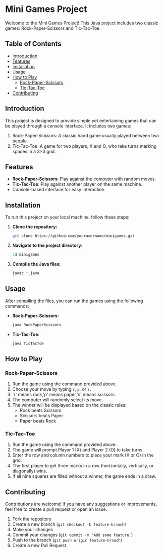# Mini Games Project

Welcome to the Mini Games Project! This Java project includes two classic games: Rock-Paper-Scissors and Tic-Tac-Toe.

## Table of Contents

- [Introduction](#introduction)
- [Features](#features)
- [Installation](#installation)
- [Usage](#usage)
- [How to Play](#how-to-play)
  - [Rock-Paper-Scissors](#rock-paper-scissors)
  - [Tic-Tac-Toe](#tic-tac-toe)
- [Contributing](#contributing)

## Introduction

This project is designed to provide simple yet entertaining games that can be played through a console interface. It includes two games:
1. Rock-Paper-Scissors: A classic hand game usually played between two people.
2. Tic-Tac-Toe: A game for two players, X and O, who take turns marking spaces in a 3×3 grid.

## Features

- **Rock-Paper-Scissors**: Play against the computer with random moves.
- **Tic-Tac-Toe**: Play against another player on the same machine.
- Console-based interface for easy interaction.

## Installation

To run this project on your local machine, follow these steps:

1. **Clone the repository:**
    ```sh
    git clone https://github.com/yourusername/minigames.git
    ```

2. **Navigate to the project directory:**
    ```sh
    cd minigames
    ```

3. **Compile the Java files:**
    ```sh
    javac *.java
    ```

## Usage

After compiling the files, you can run the games using the following commands:

- **Rock-Paper-Scissors:**
    ```sh
    java RockPaperScissors
    ```

- **Tic-Tac-Toe:**
    ```sh
    java TicTacToe
    ```

## How to Play

### Rock-Paper-Scissors

1. Run the game using the command provided above.
2. Choose your move by typing `r`, `p`, or `s`.
3. 'r' means rock,'p' means paper,'s' means scissors.
4. The computer will randomly select its move.
5. The winner will be displayed based on the classic rules:
    - Rock beats Scissors
    - Scissors beats Paper
    - Paper beats Rock

### Tic-Tac-Toe

1. Run the game using the command provided above.
2. The game will prompt Player 1 (X) and Player 2 (O) to take turns.
3. Enter the row and column numbers to place your mark (X or O) in the grid.
4. The first player to get three marks in a row (horizontally, vertically, or diagonally) wins.
5. If all nine squares are filled without a winner, the game ends in a draw.

## Contributing

Contributions are welcome! If you have any suggestions or improvements, feel free to create a pull request or open an issue.

1. Fork the repository
2. Create a new branch (`git checkout -b feature-branch`)
3. Make your changes
4. Commit your changes (`git commit -m 'Add some feature'`)
5. Push to the branch (`git push origin feature-branch`)
6. Create a new Pull Request


